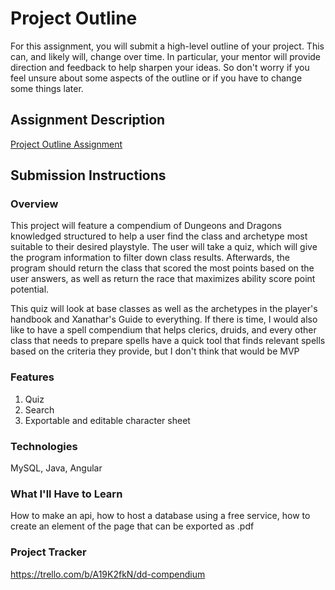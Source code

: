 # Project Outline
For this assignment, you will submit a high-level outline of your project. This can, and likely will, change over time. In particular, your mentor will provide direction and feedback to help sharpen your ideas. So don't worry if you feel unsure about some aspects of the outline or if you have to change some things later.

## Assignment Description
[Project Outline Assignment](https://education.launchcode.org/liftoff/modules/assignments/project-outline)

## Submission Instructions

### Overview
This project will feature a compendium of Dungeons and Dragons knowledged structured to help a user find the class and archetype most suitable to their desired playstyle. The user will take a quiz, which will give the program information to filter down class results. Afterwards, the program should return the class that scored the most points based on the user answers, as well as return the race that maximizes ability score point potential.

This quiz will look at base classes as well as the archetypes in the player's handbook and Xanathar's Guide to everything. If there is time, I would also like to have a spell compendium that helps clerics, druids, and every other class that needs to prepare spells have a quick tool that finds relevant spells based on the criteria they provide, but I don't think that would be MVP
### Features
1. Quiz
2. Search
3. Exportable and editable character sheet
### Technologies
MySQL, Java, Angular
### What I'll Have to Learn
How to make an api, how to host a database using a free service, how to create an element of the page that can be exported as .pdf
### Project Tracker
https://trello.com/b/A19K2fkN/dd-compendium
